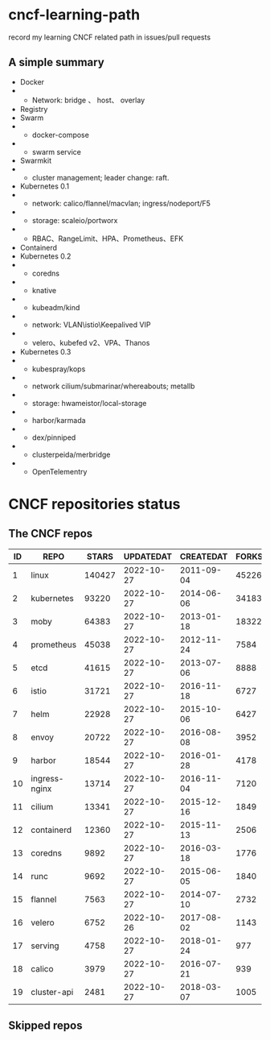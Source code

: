 # cncf-learning-path
record my learning CNCF related path in issues/pull requests

## A simple summary
- Docker
- - Network: bridge 、 host、 overlay
- Registry
- Swarm
- - docker-compose
- - swarm service
- Swarmkit
- - cluster management; leader change: raft.
- Kubernetes 0.1
- - network: calico/flannel/macvlan; ingress/nodeport/F5
- - storage: scaleio/portworx
- - RBAC、RangeLimit、HPA、Prometheus、EFK
- Containerd
- Kubernetes 0.2
- - coredns
- - knative
- - kubeadm/kind
- - network: VLAN\istio\Keepalived VIP
- - velero、kubefed v2、VPA、Thanos
- Kubernetes 0.3
- - kubespray/kops
- - network cilium/submarinar/whereabouts; metallb
- - storage: hwameistor/local-storage
- - harbor/karmada
- - dex/pinniped
- - clusterpeida/merbridge
- - OpenTelementry

# CNCF repositories status
<!--START_SECTION:github_repos-->
## The CNCF repos
| ID |     REPO      | STARS  | UPDATEDAT  | CREATEDAT  | FORKSCOUNT |
|----|---------------|--------|------------|------------|------------|
|  1 | linux         | 140427 | 2022-10-27 | 2011-09-04 |      45226 |
|  2 | kubernetes    |  93220 | 2022-10-27 | 2014-06-06 |      34183 |
|  3 | moby          |  64383 | 2022-10-27 | 2013-01-18 |      18322 |
|  4 | prometheus    |  45038 | 2022-10-27 | 2012-11-24 |       7584 |
|  5 | etcd          |  41615 | 2022-10-27 | 2013-07-06 |       8888 |
|  6 | istio         |  31721 | 2022-10-27 | 2016-11-18 |       6727 |
|  7 | helm          |  22928 | 2022-10-27 | 2015-10-06 |       6427 |
|  8 | envoy         |  20722 | 2022-10-27 | 2016-08-08 |       3952 |
|  9 | harbor        |  18544 | 2022-10-27 | 2016-01-28 |       4178 |
| 10 | ingress-nginx |  13714 | 2022-10-27 | 2016-11-04 |       7120 |
| 11 | cilium        |  13341 | 2022-10-27 | 2015-12-16 |       1849 |
| 12 | containerd    |  12360 | 2022-10-27 | 2015-11-13 |       2506 |
| 13 | coredns       |   9892 | 2022-10-27 | 2016-03-18 |       1776 |
| 14 | runc          |   9692 | 2022-10-27 | 2015-06-05 |       1840 |
| 15 | flannel       |   7563 | 2022-10-27 | 2014-07-10 |       2732 |
| 16 | velero        |   6752 | 2022-10-26 | 2017-08-02 |       1143 |
| 17 | serving       |   4758 | 2022-10-27 | 2018-01-24 |        977 |
| 18 | calico        |   3979 | 2022-10-27 | 2016-07-21 |        939 |
| 19 | cluster-api   |   2481 | 2022-10-27 | 2018-03-07 |       1005 |



## Skipped repos
<!--END_SECTION:github_repos-->
